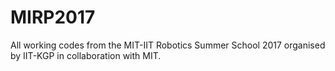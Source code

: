 # MIRP2017

All working codes from the MIT-IIT Robotics Summer School 2017 organised by IIT-KGP in collaboration with MIT.

